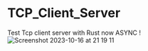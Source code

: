 # TCP_Client_Server
Test Tcp client server with Rust now ASYNC !
![Screenshot 2023-10-16 at 21 19 11](https://github.com/PsykoDev/TCP_Client_Server/assets/45910905/c9501fcb-54e0-42b0-a000-5d69f245818f)
